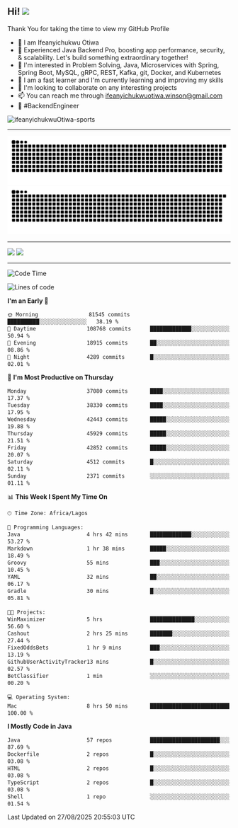 <!-- BLOG-POST-LIST:START --><!-- BLOG-POST-LIST:END -->

## Hi! <img src="https://media.giphy.com/media/hvRJCLFzcasrR4ia7z/giphy.gif" width="4%"> 

Thank You for taking the time to view my GitHub Profile

- 👋 I am Ifeanyichukwu Otiwa
- 🚀 Experienced Java Backend Pro, boosting app performance, security, & scalability. Let's build something extraordinary together!
- 👀 I'm interested in Problem Solving, Java, Microservices with Spring, Spring Boot, MySQL, gRPC, REST, Kafka, git, Docker, and Kubernetes
- 🌱 I am a fast learner and I'm currently learning and improving my skills
- 💞️ I'm looking to collaborate on any interesting projects
- 📫 You can reach me through ifeanyichukwuotiwa.winson@gmail.com
- 🚀 #BackendEngineer

<p align="left" marginTop="10px"> <img src="https://komarev.com/ghpvc/?username=ifeanyichukwuOtiwa-sports&label=Profile%20views&color=0e75b6&style=for-the-badge" alt="ifeanyichukwuOtiwa-sports" /> </p>

***

<!--🐍📈SNAKEGRAPH / 🌐WEBSITE: https://github.com/Platane/snk -->
![github contribution grid snake animation](https://raw.githubusercontent.com/ifeanyichukwuOtiwa-sports/ifeanyichukwuOtiwa-sports/output/github-contribution-grid-snake-dark.svg#gh-dark-mode-only)![github contribution grid snake animation](https://raw.githubusercontent.com/ifeanyichukwuOtiwa-sports/ifeanyichukwuOtiwa-sports/output/github-contribution-grid-snake.svg#gh-light-mode-only)

***

<p float="left">
  <img float="left" src="https://github-readme-stats.vercel.app/api?username=ifeanyichukwuOtiwa-sports&count_private=true&include_all_commits=true&theme=react&show_icons=true" />
  <img float="right" src="https://github-readme-stats.vercel.app/api/top-langs/?username=ifeanyichukwuOtiwa-sports&layout=compact&show_icons=true&theme=react" /> 
</p>

***



<!--START_SECTION:waka-->
![Code Time](http://img.shields.io/badge/Code%20Time-4%2C122%20hrs%2036%20mins-blue)

![Lines of code](https://img.shields.io/badge/From%20Hello%20World%20I%27ve%20Written-61.9%20million%20lines%20of%20code-blue)

**I'm an Early 🐤** 

```text
🌞 Morning                81545 commits       ██████████░░░░░░░░░░░░░░░   38.19 % 
🌆 Daytime                108768 commits      █████████████░░░░░░░░░░░░   50.94 % 
🌃 Evening                18915 commits       ██░░░░░░░░░░░░░░░░░░░░░░░   08.86 % 
🌙 Night                  4289 commits        █░░░░░░░░░░░░░░░░░░░░░░░░   02.01 % 
```
📅 **I'm Most Productive on Thursday** 

```text
Monday                   37080 commits       ████░░░░░░░░░░░░░░░░░░░░░   17.37 % 
Tuesday                  38330 commits       ████░░░░░░░░░░░░░░░░░░░░░   17.95 % 
Wednesday                42443 commits       █████░░░░░░░░░░░░░░░░░░░░   19.88 % 
Thursday                 45929 commits       █████░░░░░░░░░░░░░░░░░░░░   21.51 % 
Friday                   42852 commits       █████░░░░░░░░░░░░░░░░░░░░   20.07 % 
Saturday                 4512 commits        █░░░░░░░░░░░░░░░░░░░░░░░░   02.11 % 
Sunday                   2371 commits        ░░░░░░░░░░░░░░░░░░░░░░░░░   01.11 % 
```


📊 **This Week I Spent My Time On** 

```text
🕑︎ Time Zone: Africa/Lagos

💬 Programming Languages: 
Java                     4 hrs 42 mins       █████████████░░░░░░░░░░░░   53.27 % 
Markdown                 1 hr 38 mins        █████░░░░░░░░░░░░░░░░░░░░   18.49 % 
Groovy                   55 mins             ███░░░░░░░░░░░░░░░░░░░░░░   10.45 % 
YAML                     32 mins             ██░░░░░░░░░░░░░░░░░░░░░░░   06.17 % 
Gradle                   30 mins             █░░░░░░░░░░░░░░░░░░░░░░░░   05.81 % 

🐱‍💻 Projects: 
WinMaximizer             5 hrs               ██████████████░░░░░░░░░░░   56.60 % 
Cashout                  2 hrs 25 mins       ███████░░░░░░░░░░░░░░░░░░   27.44 % 
FixedOddsBets            1 hr 9 mins         ███░░░░░░░░░░░░░░░░░░░░░░   13.19 % 
GithubUserActivityTracker13 mins             █░░░░░░░░░░░░░░░░░░░░░░░░   02.57 % 
BetClassifier            1 min               ░░░░░░░░░░░░░░░░░░░░░░░░░   00.20 % 

💻 Operating System: 
Mac                      8 hrs 50 mins       █████████████████████████   100.00 % 
```

**I Mostly Code in Java** 

```text
Java                     57 repos            ██████████████████████░░░   87.69 % 
Dockerfile               2 repos             █░░░░░░░░░░░░░░░░░░░░░░░░   03.08 % 
HTML                     2 repos             █░░░░░░░░░░░░░░░░░░░░░░░░   03.08 % 
TypeScript               2 repos             █░░░░░░░░░░░░░░░░░░░░░░░░   03.08 % 
Shell                    1 repo              ░░░░░░░░░░░░░░░░░░░░░░░░░   01.54 % 
```




 Last Updated on 27/08/2025 20:55:03 UTC
<!--END_SECTION:waka-->

<!--
<p align="center">
![trophy](https://github-profile-trophy.vercel.app/?username=ifeanyichukwuOtiwa-sports&theme=onedark) (https://github.com/ryo-ma/github-profile-trophy)
</p>
-->

<!---
ifeanyi-otiwa/ifeanyi-otiwa is a ✨ special ✨ repository because its `README.md` (this file) appears on your GitHub profile.
You can click the Preview link to take a look at your changes.
--->
